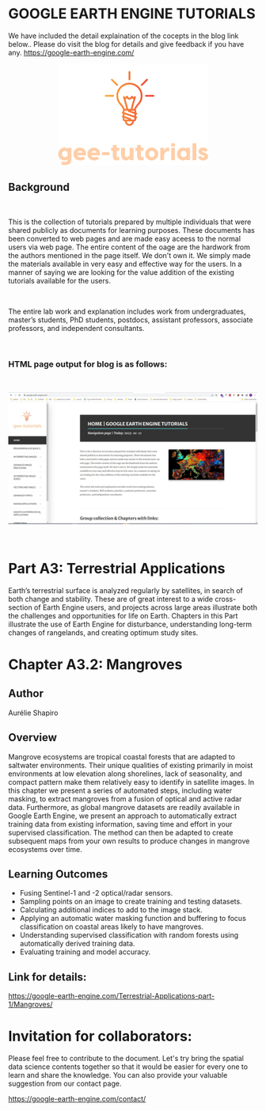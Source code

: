 # GOOGLE EARTH ENGINE TUTORIALS

We have included the detail explaination of the cocepts in the blog link below.. Please do visit the blog for details and give feedback if you have any.
https://google-earth-engine.com/

<p align="center">
    <img src = '../../../logo.png' class="center">
</p>


## Background
<br>

This is the collection of tutorials prepared by multiple individuals that were shared publicly as documents for learning purposes. These documents has been converted to web pages and are made easy aceess to the normal users via web page. The entire content of the oage are the hardwork from the authors mentioned in the page itself. We don't own it. We simply made the materials available in very easy and effective way for the users. In a manner of saying we are looking for the value addition of the existing tutorials available for the users.

<br>

The entire lab work and explanation includes work from undergraduates, master’s students, PhD students, postdocs, assistant professors, associate professors, and independent consultants.

<br>

### HTML page output for blog is as follows:
<br>
<p align="center">
    <img src = '../../../gee-tutorials.jpg' class="center">
</p>
<br>

# Part A3: Terrestrial Applications

Earth’s terrestrial surface is analyzed regularly by satellites, in search of both change and stability. These are of great interest to a wide cross-section of Earth Engine users, and projects across large areas illustrate both the challenges and opportunities for life on Earth. Chapters in this Part illustrate the use of Earth Engine for disturbance, understanding long-term changes of rangelands, and creating optimum study sites.

# Chapter A3.2: Mangroves

## Author
Aurélie Shapiro




## Overview
Mangrove ecosystems are tropical coastal forests that are adapted to saltwater environments. Their unique qualities of existing primarily in moist environments at low elevation along shorelines, lack of seasonality, and compact pattern make them relatively easy to identify in satellite images. In this chapter we present a series of automated steps, including water masking, to extract mangroves from a fusion of optical and active radar data. Furthermore, as global mangrove datasets are readily available in Google Earth Engine, we present an approach to automatically extract training data from existing information, saving time and effort in your supervised classification. The method can then be adapted to create subsequent maps from your own results to produce changes in mangrove ecosystems over time.    


## Learning Outcomes
 - Fusing Sentinel-1 and -2 optical/radar sensors.
 - Sampling points on an image to create training and testing datasets.
 - Calculating additional indices to add to the image stack.
 - Applying an automatic water masking function and buffering to focus classification on coastal areas likely to have mangroves.
 - Understanding supervised classification with random forests using automatically derived training data.
 - Evaluating training and model accuracy.

## Link for details:
https://google-earth-engine.com/Terrestrial-Applications-part-1/Mangroves/

# Invitation for collaborators:
Please feel free to contribute to the document. Let's try bring the spatial data science contents together so that it would be easier for every one to learn and share the knowledge. You can also provide your valuable suggestion from our contact page.

https://google-earth-engine.com/contact/
